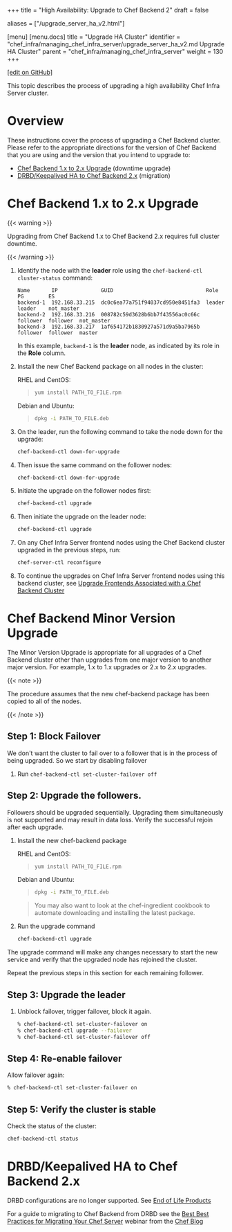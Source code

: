 +++
title = "High Availability: Upgrade to Chef Backend 2"
draft = false

aliases = ["/upgrade_server_ha_v2.html"]

[menu]
  [menu.docs]
    title = "Upgrade HA Cluster"
    identifier = "chef_infra/managing_chef_infra_server/upgrade_server_ha_v2.md Upgrade HA Cluster"
    parent = "chef_infra/managing_chef_infra_server"
    weight = 130
+++

[\[edit on GitHub\]](https://github.com/chef/chef-web-docs/blob/master/content/upgrade_server_ha_v2.md)

This topic describes the process of upgrading a high availability Chef
Infra Server cluster.

Overview
========

These instructions cover the process of upgrading a Chef Backend
cluster. Please refer to the appropriate directions for the version of
Chef Backend that you are using and the version that you intend to
upgrade to:

-   [Chef Backend 1.x to 2.x Upgrade](#chef-backend-1.x-to-2.x-upgrade)
    (downtime upgrade)
-   [DRBD/Keepalived HA to Chef Backend
    2.x](#drbdkeepalived-ha-to-chef-backend-2.x) (migration)

Chef Backend 1.x to 2.x Upgrade
===============================

{{< warning >}}

Upgrading from Chef Backend 1.x to Chef Backend 2.x requires full
cluster downtime.

{{< /warning >}}

1.  Identify the node with the **leader** role using the
    `chef-backend-ctl cluster-status` command:

    ``` none
    Name       IP              GUID                              Role      PG        ES
    backend-1  192.168.33.215  dc0c6ea77a751f94037cd950e8451fa3  leader    leader    not_master
    backend-2  192.168.33.216  008782c59d3628b6bb7f43556ac0c66c  follower  follower  not_master
    backend-3  192.168.33.217  1af654172b1830927a571d9a5ba7965b  follower  follower  master
    ```

    In this example, `backend-1` is the **leader** node, as indicated by
    its role in the **Role** column.

2.  Install the new Chef Backend package on all nodes in the cluster:

    RHEL and CentOS:

    > ``` bash
    > yum install PATH_TO_FILE.rpm
    > ```

    Debian and Ubuntu:

    > ``` bash
    > dpkg -i PATH_TO_FILE.deb
    > ```

3.  On the leader, run the following command to take the node down for
    the upgrade:

    ``` bash
    chef-backend-ctl down-for-upgrade
    ```

4.  Then issue the same command on the follower nodes:

    ``` bash
    chef-backend-ctl down-for-upgrade
    ```

5.  Initiate the upgrade on the follower nodes first:

    ``` bash
    chef-backend-ctl upgrade
    ```

6.  Then initiate the upgrade on the leader node:

    ``` bash
    chef-backend-ctl upgrade
    ```

7.  On any Chef Infra Server frontend nodes using the Chef Backend
    cluster upgraded in the previous steps, run:

    ``` bash
    chef-server-ctl reconfigure
    ```

8.  To continue the upgrades on Chef Infra Server frontend nodes using
    this backend cluster, see [Upgrade Frontends Associated with a Chef
    Backend
    Cluster](/install_server_ha.html#upgrading-chef-infra-server-on-the-frontend-machines)

Chef Backend Minor Version Upgrade
==================================

The Minor Version Upgrade is appropriate for all upgrades of a Chef
Backend cluster other than upgrades from one major version to another
major version. For example, 1.x to 1.x upgrades or 2.x to 2.x upgrades.

{{< note >}}

The procedure assumes that the new chef-backend package has been copied
to all of the nodes.

{{< /note >}}

Step 1: Block Failover
----------------------

We don't want the cluster to fail over to a follower that is in the
process of being upgraded. So we start by disabling failover

1.  Run `chef-backend-ctl set-cluster-failover off`

Step 2: Upgrade the followers.
------------------------------

Followers should be upgraded sequentially. Upgrading them simultaneously
is not supported and may result in data loss. Verify the successful
rejoin after each upgrade.

1.  Install the new chef-backend package

    RHEL and CentOS:

    > ``` bash
    > yum install PATH_TO_FILE.rpm
    > ```

    Debian and Ubuntu:

    > ``` bash
    > dpkg -i PATH_TO_FILE.deb
    > ```

    > You may also want to look at the chef-ingredient cookbook to
    > automate downloading and installing the latest package.

2.  Run the upgrade command

    ``` bash
    chef-backend-ctl upgrade
    ```

The upgrade command will make any changes necessary to start the new
service and verify that the upgraded node has rejoined the cluster.

Repeat the previous steps in this section for each remaining follower.

Step 3: Upgrade the leader
--------------------------

1.  Unblock failover, trigger failover, block it again.

    ``` bash
    % chef-backend-ctl set-cluster-failover on
    % chef-backend-ctl upgrade --failover
    % chef-backend-ctl set-cluster-failover off
    ```

Step 4: Re-enable failover
--------------------------

Allow failover again:

``` bash
% chef-backend-ctl set-cluster-failover on
```

Step 5: Verify the cluster is stable
------------------------------------

Check the status of the cluster:

``` bash
chef-backend-ctl status
```

DRBD/Keepalived HA to Chef Backend 2.x
======================================

DRBD configurations are no longer supported. See [End of Life
Products](/versions/#end-of-life-eol)

For a guide to migrating to Chef Backend from DRBD see the [Best Best
Practices for Migrating Your Chef
Server](https://blog.chef.io/2018/04/06/best-practices-for-migrating-your-chef-server/)
webinar from the [Chef Blog](https://blog.chef.io/)
